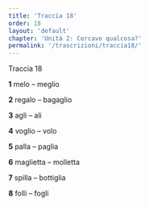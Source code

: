 ```yaml
---
title: 'Traccia 18'
order: 18
layout: 'default'
chapter: 'Unità 2: Cercavo qualcosa?'
permalink: '/trascrizioni/traccia18/'
---
```


Traccia 18

**1** melo – meglio

**2** regalo – bagaglio

**3** agli – ali

**4** voglio – volo

**5** palla – paglia

**6** maglietta – molletta

**7** spilla – bottiglia

**8** folli – fogli
